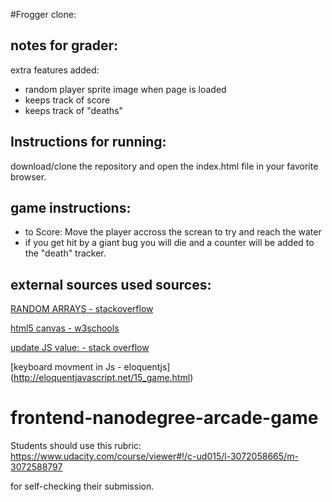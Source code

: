 #Frogger clone:

## notes for grader:
extra features added:

* random player sprite image when page is loaded
* keeps track of score
* keeps track of "deaths"

## Instructions for running:
download/clone the repository and open the index.html file in your favorite browser.

## game instructions:
* to Score: Move the player accross the screan to try and reach the water
* if you get hit by a giant bug you will die and a counter will be added to the "death" tracker.


## external sources used sources:
[RANDOM ARRAYS - stackoverflow](http://stackoverflow.com/questions/5915096/get-random-item-from-javascript-array)

[html5 canvas - w3schools](http://www.w3schools.com/html/html5_canvas.asp)

[update JS value: - stack overflow](http://stackoverflow.com/questions/7764154/pass-a-javascript-variable-value-into-input-type-hidden-value)

[keyboard movment in Js - eloquentjs] (http://eloquentjavascript.net/15_game.html)

frontend-nanodegree-arcade-game
===============================

Students should use this rubric: https://www.udacity.com/course/viewer#!/c-ud015/l-3072058665/m-3072588797

for self-checking their submission.